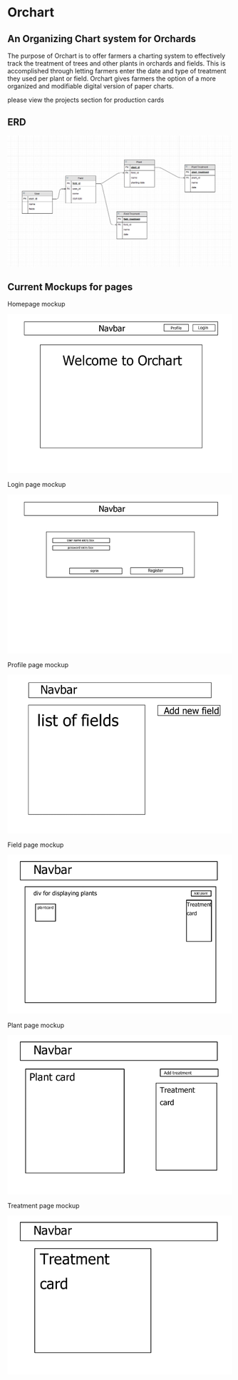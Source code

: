 # Orchart

## An Organizing Chart system for Orchards

The purpose of Orchart is to offer farmers a charting system to effectively track the treatment of trees and other plants in orchards and fields.  This is accomplished through letting farmers enter the date and type of treatment they used per plant or field.  Orchart gives farmers the option of a more organized and modifiable digital version of paper charts.

please view the projects section for production cards

## ERD

<img src="img/OrchatERD.png">

## Current Mockups for pages

Homepage mockup

<img src="img/homepagepost.png">

Login page mockup

<img src="img/loginregisterpost.png">

Profile page mockup

<img src="img/profilepost.png">

Field page mockup

<img src="img/fieldspost.png">

Plant page mockup

<img src="img/plantspost.png">

Treatment page mockup

<img src="img/treatmentpost.png">

